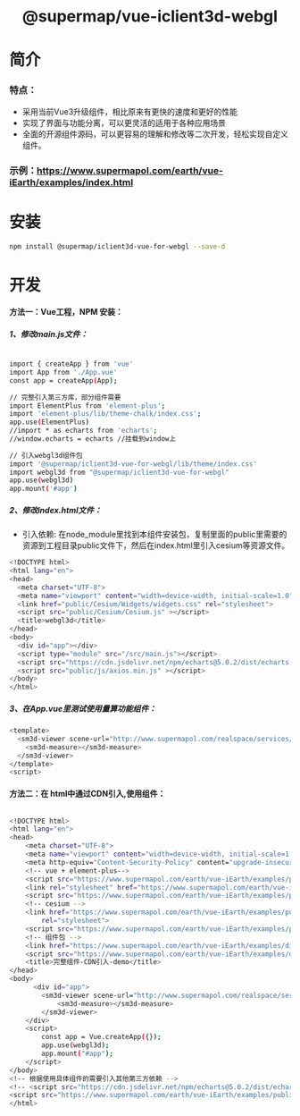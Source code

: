 # <center>@supermap/vue-iclient3d-webgl</center>

# 简介
### 特点：
- 采用当前Vue3升级组件，相比原来有更快的速度和更好的性能
- 实现了界面与功能分离，可以更灵活的适用于各种应用场景
- 全面的开源组件源码，可以更容易的理解和修改等二次开发，轻松实现自定义组件。

### 示例：https://www.supermapol.com/earth/vue-iEarth/examples/index.html


# 安装

``` bash
npm install @supermap/iclient3d-vue-for-webgl --save-d
```

# 开发
#### 方法一：Vue工程，NPM 安装：

##### 1、修改main.js文件：

``` bash

import { createApp } from 'vue'
import App from './App.vue'
const app = createApp(App);
 
// 完整引入第三方库，部分组件需要
import ElementPlus from 'element-plus';
import 'element-plus/lib/theme-chalk/index.css';
app.use(ElementPlus)
//import * as echarts from 'echarts';
//window.echarts = echarts //挂载到window上
 
// 引入webgl3d组件包
import '@supermap/iclient3d-vue-for-webgl/lib/theme/index.css'
import webgl3d from "@supermap/iclient3d-vue-for-webgl"
app.use(webgl3d)  
app.mount('#app')

```

##### 2、修改index.html文件：

- 引入依赖: 在node_module里找到本组件安装包，复制里面的public里需要的资源到工程目录public文件下，然后在index.html里引入cesium等资源文件。

``` bash
<!DOCTYPE html>
<html lang="en">
<head>
  <meta charset="UTF-8">
  <meta name="viewport" content="width=device-width, initial-scale=1.0">
  <link href="public/Cesium/Widgets/widgets.css" rel="stylesheet">
  <script src="public/Cesium/Cesium.js" ></script>
  <title>webgl3d</title>
</head>
<body>
  <div id="app"></div>
  <script type="module" src="/src/main.js"></script>
  <script src="https://cdn.jsdelivr.net/npm/echarts@5.0.2/dist/echarts.min.js" async></script>
  <script src="public/js/axios.min.js" ></script>
</body>
</html>
```

##### 3、在App.vue里测试使用量算功能组件：

``` bash
<template>
  <sm3d-viewer scene-url="http://www.supermapol.com/realspace/services/3D-ZF_normal/rest/realspace">
    <sm3d-measure></sm3d-measure>
  </sm3d-viewer>
</template>
<script>
```


#### 方法二：在 html中通过CDN引入,使用组件：

``` bash

<!DOCTYPE html>
<html lang="en">
<head>
    <meta charset="UTF-8">
    <meta name="viewport" content="width=device-width, initial-scale=1.0">
    <meta http-equiv="Content-Security-Policy" content="upgrade-insecure-requests">
    <!-- vue + element-plus-->
    <script src="https://www.supermapol.com/earth/vue-iEarth/examples/public/js/vue.global.prod.js"></script>
    <link rel="stylesheet" href="https://www.supermapol.com/earth/vue-iEarth/examples/public/element-plus/index.css">
    <script src="https://www.supermapol.com/earth/vue-iEarth/examples/public/element-plus/index.full.js"></script>
    <!-- cesium -->
    <link href="https://www.supermapol.com/earth/vue-iEarth/examples/public/Cesium/Widgets/widgets.css"
        rel="stylesheet">
    <script src="https://www.supermapol.com/earth/vue-iEarth/examples/public/Cesium/Cesium.js"></script>
    <!-- 组件包 -->
    <link href="https://www.supermapol.com/earth/vue-iEarth/examples/dist/components.css" rel="stylesheet">
    <script src="https://www.supermapol.com/earth/vue-iEarth/examples/dist/components.js"></script>
    <title>完整组件-CDN引入-demo</title>
</head>
<body>
      <div id="app">
        <sm3d-viewer scene-url="http://www.supermapol.com/realspace/services/3D-ZF_normal/rest/realspace">
            <sm3d-measure></sm3d-measure>
        </sm3d-viewer>
    </div>
    <script>
        const app = Vue.createApp({});
        app.use(webgl3d);  
        app.mount("#app");
    </script>
</body>
<!-- 根据使用具体组件的需要引入其他第三方依赖 -->
<!-- <script src="https://cdn.jsdelivr.net/npm/echarts@5.0.2/dist/echarts.min.js" async></script>
<script src="https://www.supermapol.com/earth/vue-iEarth/examples/public/js/axios.min.js" async></script> -->
</html>

```



